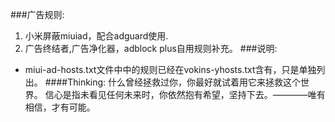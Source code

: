 ###广告规则:
1. 小米屏蔽miuiad，配合adguard使用.
2. 广告终结者,广告净化器，adblock plus自用规则补充。
###说明:
- miui-ad-hosts.txt文件中中的规则已经在vokins-yhosts.txt含有，只是单独列出。
####Thinking:
什么曾经拯救过你，你最好就试着用它来拯救这个世界。
信心是指未看见任何未来时，你依然抱有希望，坚持下去。————唯有相信，才有可能。


